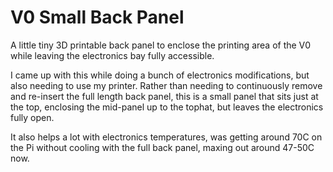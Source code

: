 # V0 Small Back Panel

A little tiny 3D printable back panel to enclose the printing area of the V0 while leaving the electronics bay fully accessible.

I came up with this while doing a bunch of electronics modifications, but also needing to use my printer.  Rather than needing to continuously remove and re-insert the full length back panel, this is a small panel that sits just at the top, enclosing the mid-panel up to the tophat, but leaves the electronics fully open.

It also helps a lot with electronics temperatures, was getting around 70C on the Pi without cooling with the full back panel, maxing out around 47-50C now.
